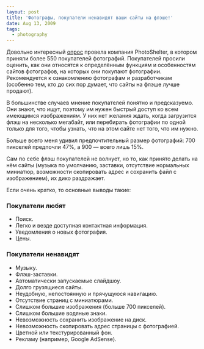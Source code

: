 ```yaml
---
layout: post
title: 'Фотографы, покупатели ненавидят ваши сайты на флэше!'
date: Aug 13, 2009
tags:
  - photography
---
```


Довольно интересный [опрос](http://www.photoshelter.com/mkt/photo-buyer-survey-2009 "PhotoShelter's 2009 What Buyers Want survey — all about photography websites. Get the results for free.") провела компания PhotoShelter, в котором приняли более 550 покупателей фотографий. Покупателей просили оценить, как они относятся к определённым функциям и особенностям сайтов фотографов, на которых они покупают фотографии. Рекомендуется к ознакомлению фотографам и разработчикам (особенно тем, кто до сих пор думает, что сайты на флэше лучше продают).

<!--more-->

В большинстве случаев мнение покупателей понятно и предсказуемо. Они знают, что ищут, поэтому им нужен быстрый доступ ко всем имеющимся изображениям. У них нет желания ждать, когда загрузится флэш на несколько мегабайт, или перебирать фотографии по одной только для того, чтобы узнать, что на этом сайте нет того, что им нужно.

Больше всего меня удивил предпочтительный размер фотографий: 700 пикселей предпочли 47%, а 900 — всего лишь 15%.

Сам по себе флэш покупателей не волнует, но то, как принято делать на нём сайты (музыка по умолчанию, заставки, отсутствие нормальных миниатюр, возможности скопировать адрес и сохранить файл с изображением), их дико раздражает.

Если очень кратко, то основные выводы такие:

### Покупатели любят

- Поиск.
- Легко и везде доступная контактная информация.
- Уведомления о новых фотография.
- Цены.

### Покупатели ненавидят

- Музыку.
- Флэш-заставки.
- Автоматически запускаемые слайдшоу.
- Долго грузящиеся сайты.
- Неудобную, непостоянную и прячущуюся навигацию.
- Отсутствие страниц с миниатюрами.
- Слишком большие изображения (больше 700 пикселей).
- Слишком большие водяные знаки.
- Невозможность сохранить изображение на диск.
- Невозможность скопировать адрес страницы с фотографией.
- Цветной или текстурированный фон.
- Рекламу (например, Google AdSense).
